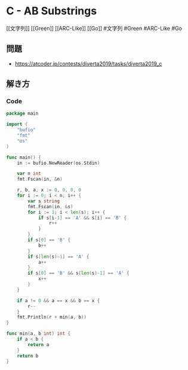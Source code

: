 # C - AB Substrings
[[文字列]] [[Green]] [[ARC-Like]] [[Go]]
#文字列 #Green #ARC-Like #Go 

## 問題
- https://atcoder.jp/contests/diverta2019/tasks/diverta2019_c

## 解き方
### Code
```go
package main

import (
	"bufio"
	"fmt"
	"os"
)

func main() {
	in := bufio.NewReader(os.Stdin)

	var n int
	fmt.Fscan(in, &n)

	r, b, a, x := 0, 0, 0, 0
	for i := 0; i < n; i++ {
		var s string
		fmt.Fscan(in, &s)
		for i := 1; i < len(s); i++ {
			if s[i-1] == 'A' && s[i] == 'B' {
				r++
			}
		}
		if s[0] == 'B' {
			b++
		}
		if s[len(s)-1] == 'A' {
			a++
		}
		if s[0] == 'B' && s[len(s)-1] == 'A' {
			x++
		}
	}

	if a != 0 && a == x && b == x {
		r--
	}
	fmt.Println(r + min(a, b))
}

func min(a, b int) int {
	if a < b {
		return a
	}
	return b
}
```